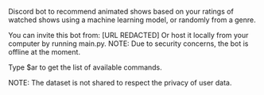 Discord bot to recommend animated shows based on your ratings of watched shows using a machine learning model, or randomly from a genre.

You can invite this bot from: [URL REDACTED]
Or host it locally from your computer by running main.py.
NOTE: Due to security concerns, the bot is offline at the moment.

Type $ar to get the list of available commands.

NOTE: The dataset is not shared to respect the privacy of user data.